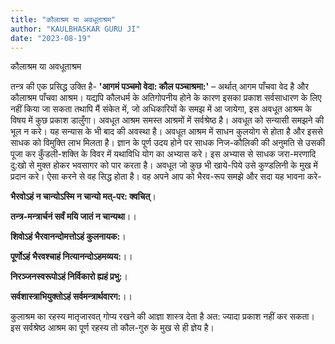 ```yaml
---
title: "कौलाश्रम या अवधूताश्रम"
author: "KAULBHASKAR GURU JI"
date: "2023-08-19"
---
```


कौलाश्रम या अवधूताश्रम

तन्त्र की एक प्रसिद्ध उक्ति है-
**'आगमं पञ्चमो वेदा: कौल पञ्चाश्रमा:'** – अर्थात् आगम पाँचवा वेद है और कौलाश्रम पाँचवा आश्रम। यद्यपि कौलधर्म के अतिगोपनीय होने के कारण इसका प्रकाश सर्वसाधारण के लिए नहीं किया जा सकता तथापि मैं संकेत में, जो अधिकारियों के समझ में आ जायेगा, इस अवधूत आश्रम के विषय में कुछ प्रकाश डालुँगा। अवधूत आश्रम समस्त आश्रमों में सर्वश्रेष्ठ है। अवधूत को सन्यासी समझने की भूल न करे। यह सन्यास के भी बाद की अवस्था है। अवधूत आश्रम में साधन कुलयोग से होता है और इससे साधक को विमुक्ति लाभ मिलता है। ज्ञान के पूर्ण उदय होने पर साधक निज-कौलिकी की अनुमति से उसकी पूजा कर कुँडली-शक्ति के विवर में यथाविधि योग का अभ्यास करे। इस अभ्यास से साधक जरा-मरणादि दु:खो से मुक्त होकर भवसागर को पार करता है। अवधूत जो कुछ भी खाये-पिये उसे कुण्डलिनी के मुख में प्रदान करे। ऐसा करने से वह सिद्ध होता है। वह अपने आप को भैरव-रूप समझे और सदा यह भावना करे-

**भैरवोऽहं न चान्योऽस्मि न चान्यो मत्-पर: क्वचित्**।

**तन्त्र-मन्त्रार्चनं सर्वं मयि जातं न चान्यथा**।।

**शिवोऽहं भैरवानन्दोमत्तोऽहं कुलनायक:**।

**पूर्णोऽहं भैरवश्चाहं नित्यानन्दोऽहमव्यय:**।।

**निरञ्जनस्वरूपोऽहं निर्विकारो ह्यहं प्रभु:**।

**सर्वशास्त्राभियुक्तोऽहं सर्वमन्त्रार्थवारग:**।।

कुलाश्रम का रहस्य मातृजारवत् गोप्य रखने की आज्ञा शास्त्र देता है अत: ज्यादा प्रकाश नहीं कर सकता। इस सर्वश्रेष्ठ आश्रम का पूर्ण रहस्य तो कौल-गुरु के मुख से ही ज्ञेय है।
